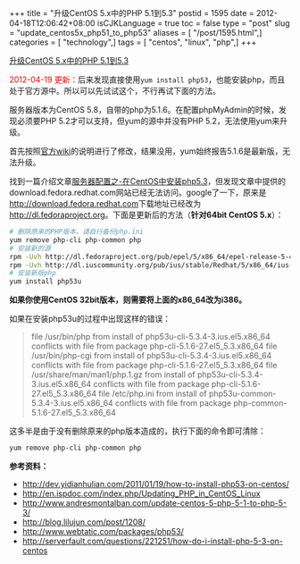 +++
title = "升级CentOS 5.x中的PHP 5.1到5.3"
postid = 1595
date = 2012-04-18T12:06:42+08:00
isCJKLanguage = true
toc = false
type = "post"
slug = "update_centos5x_php51_to_php53"
aliases = [ "/post/1595.html",]
categories = [ "technology",]
tags = [ "centos", "linux", "php",]
+++


[升级CentOS 5.x中的PHP 5.1到5.3](https://blog.zengrong.net/post/1595.html)

<span style="color:red">2012-04-19 更新：</span>后来发现直接使用`yum install php53`，也能安装php，而且处于官方源中。所以可以先试试这个，不行再试下面的方法。

服务器版本为CentOS 5.8，自带的php为5.1.6。在配置phpMyAdmin的时候，发现必须要PHP 5.2才可以支持，但yum的源中并没有PHP 5.2，无法使用yum来升级。

首先按照[官方wiki](http://wiki.centos.org/HowTos/PHP_5.1_To_5.2)的说明进行了修改，结果没用，yum始终报告5.1.6是最新版，无法升级。

找到一篇介绍文章[服务器配置之-在CentOS中安装php5.3](http://dev.yidianhulian.com/2011/01/19/how-to-install-php53-on-centos/)，但发现文章中提供的download.fedora.redhat.com网站已经无法访问。google了一下，原来是<http://download.fedora.redhat.com>下载地址已经改为<http://dl.fedoraproject.org>。下面是更新后的方法（**针对64bit CentOS 5.x**）：<!--more-->

```bash
# 删除原来的PHP版本，请自行备份php.ini
yum remove php-cli php-common php
# 安装新的源
rpm -Uvh http://dl.fedoraproject.org/pub/epel/5/x86_64/epel-release-5-4.noarch.rpm
rpm -Uvh http://dl.iuscommunity.org/pub/ius/stable/Redhat/5/x86_64/ius-release-1.0-10.ius.el5.noarch.rpm
# 安装新版php
yum install php53u
```

**如果你使用CentOS 32bit版本，则需要将上面的x86_64改为i386。**

如果在安装php53u的过程中出现这样的错误：

<blockquote>file /usr/bin/php from install of php53u-cli-5.3.4-3.ius.el5.x86_64 conflicts with file from package php-cli-5.1.6-27.el5_5.3.x86_64
file /usr/bin/php-cgi from install of php53u-cli-5.3.4-3.ius.el5.x86_64 conflicts with file from package php-cli-5.1.6-27.el5_5.3.x86_64
file /usr/share/man/man1/php.1.gz from install of php53u-cli-5.3.4-3.ius.el5.x86_64 conflicts with file from package php-cli-5.1.6-27.el5_5.3.x86_64
file /etc/php.ini from install of php53u-common-5.3.4-3.ius.el5.x86_64 conflicts with file from package php-common-5.1.6-27.el5_5.3.x86_64</blockquote>

这多半是由于没有删除原来的php版本造成的，执行下面的命令即可清除：

```bash
yum remove php-cli php-common php
```


**参考资料：**

* <http://dev.yidianhulian.com/2011/01/19/how-to-install-php53-on-centos/>
* <http://en.ispdoc.com/index.php/Updating_PHP_in_CentOS_Linux>
* <http://www.andresmontalban.com/update-centos-5-php-5-1-to-php-5-3/>
* <http://blog.lilujun.com/post/1208/>
* <http://www.webtatic.com/packages/php53/>
* <http://serverfault.com/questions/221251/how-do-i-install-php-5-3-on-centos>
